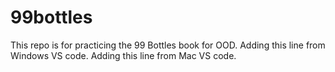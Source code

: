 # 99bottles

This repo is for practicing the 99 Bottles book for OOD.
Adding this line from Windows VS code.
Adding this line from Mac VS code.
